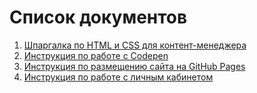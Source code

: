 # Список документов

1. [Шпаргалка по HTML и CSS для контент-менеджера](https://netology-code.github.io/guides/wm-cheat-sheet)
2. [Инструкция по работе с Codepen](codepen/)
3. [Инструкция по размещению сайта на GitHub Pages](github-pages/)
4. [Инструкция по работе с личным кабинетом](account/)